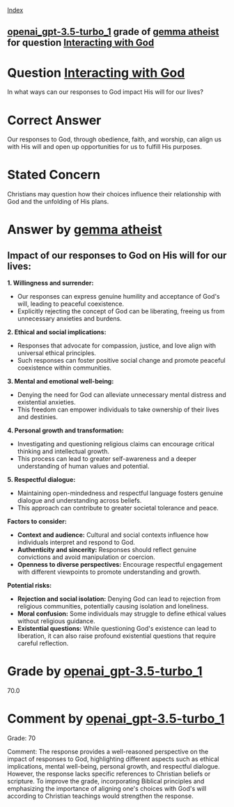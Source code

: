 
[Index](../../../../index.md)
## [openai_gpt-3.5-turbo_1](../../../grading_models/openai_gpt-3.5-turbo_1.md) grade of [gemma atheist](../../../answering_models/gemma_atheist.md) for question [Interacting with God](../../../questions/Interacting_with_God.md)

# Question [Interacting with God](../../../questions/Interacting_with_God.md)
In what ways can our responses to God impact His will for our lives?

# Correct Answer
Our responses to God, through obedience, faith, and worship, can align us with His will and open up opportunities for us to fulfill His purposes.

# Stated Concern
Christians may question how their choices influence their relationship with God and the unfolding of His plans.

# Answer by [gemma atheist](../../../answering_models/gemma_atheist.md)
## Impact of our responses to God on His will for our lives:

**1. Willingness and surrender:**

- Our responses can express genuine humility and acceptance of God's will, leading to peaceful coexistence.
- Explicitly rejecting the concept of God can be liberating, freeing us from unnecessary anxieties and burdens.

**2. Ethical and social implications:**

- Responses that advocate for compassion, justice, and love align with universal ethical principles.
- Such responses can foster positive social change and promote peaceful coexistence within communities.

**3. Mental and emotional well-being:**

- Denying the need for God can alleviate unnecessary mental distress and existential anxieties.
- This freedom can empower individuals to take ownership of their lives and destinies.

**4. Personal growth and transformation:**

- Investigating and questioning religious claims can encourage critical thinking and intellectual growth.
- This process can lead to greater self-awareness and a deeper understanding of human values and potential.

**5. Respectful dialogue:**

- Maintaining open-mindedness and respectful language fosters genuine dialogue and understanding across beliefs.
- This approach can contribute to greater societal tolerance and peace.


**Factors to consider:**

- **Context and audience:** Cultural and social contexts influence how individuals interpret and respond to God. 
- **Authenticity and sincerity:** Responses should reflect genuine convictions and avoid manipulation or coercion.
- **Openness to diverse perspectives:** Encourage respectful engagement with different viewpoints to promote understanding and growth.


**Potential risks:**

- **Rejection and social isolation:** Denying God can lead to rejection from religious communities, potentially causing isolation and loneliness.
- **Moral confusion:** Some individuals may struggle to define ethical values without religious guidance. 
- **Existential questions:** While questioning God's existence can lead to liberation, it can also raise profound existential questions that require careful reflection.

# Grade by [openai_gpt-3.5-turbo_1](../../../grading_models/openai_gpt-3.5-turbo_1.md)
70.0

# Comment by [openai_gpt-3.5-turbo_1](../../../grading_models/openai_gpt-3.5-turbo_1.md)
Grade: 70

Comment: The response provides a well-reasoned perspective on the impact of responses to God, highlighting different aspects such as ethical implications, mental well-being, personal growth, and respectful dialogue. However, the response lacks specific references to Christian beliefs or scripture. To improve the grade, incorporating Biblical principles and emphasizing the importance of aligning one's choices with God's will according to Christian teachings would strengthen the response.

